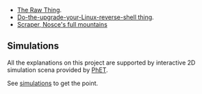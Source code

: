 - [The Raw Thing](./raw-nosce-tutorial.html).
- [Do-the-upgrade-your-Linux-reverse-shell thing](./scripts/the-root.md).
- [Scraper, Nosce's full mountains](./PROYECTO_WEB_SCRAPER)

Simulations
-----------
All the explanations on this project are supported by interactive
2D simulation scena provided by [PhET](https://docs.google.com/document/d/1Ys1EiwnqQGYuzGOcQSr4uXDes35mF1v1XhMZIl10nk8/edit#bookmark=id.ktug2sc8jabe).

See [simulations](./simulations) to get the point.
